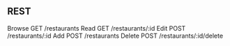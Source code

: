 ## REST

Browse GET   /restaurants
Read   GET   /restaurants/:id
Edit   POST  /restaurants/:id
Add    POST  /restaurants
Delete POST  /restaurants/:id/delete
